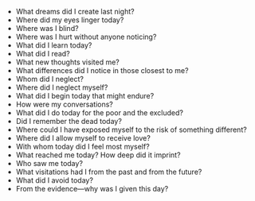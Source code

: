 - What dreams did I create last night?       			
- Where did my eyes linger today?
- Where was I blind?
- Where was I hurt without anyone noticing?
- What did I learn today?
- What did I read?
- What new thoughts visited me?
- What differences did I notice in those closest to me?
- Whom did I neglect?
- Where did I neglect myself?
- What did I begin today that might endure?
- How were my conversations?
- What did I do today for the poor and the excluded?
- Did I remember the dead today?
- Where could I have exposed myself to the risk of something different?
- Where did I allow myself to receive love?
- With whom today did I feel most myself?
- What reached me today? How deep did it imprint?
- Who saw me today?
- What visitations had I from the past and from the future?
- What did I avoid today?
- From the evidence—why was I given this day?
